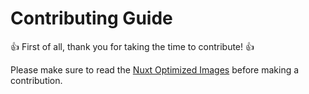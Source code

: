 # Contributing Guide

:+1: First of all, thank you for taking the time to contribute! :+1:

Please make sure to read the [Nuxt Optimized Images][link] before making a contribution.

[link]: https://www.bazzite.com/docs/nuxt-optimized-images/contributing?utm_source=github&utm_medium=contributing&utm_campaign=nuxt-optimized-images
